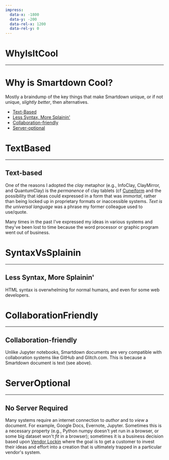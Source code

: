 ```yaml
---
impress:
  data-x: -1800
  data-y: -200
  data-rel-x: 1200
  data-rel-y: 0
---
```


# WhyIsItCool
---

# Why is Smartdown Cool?

Mostly a braindump of the key things that make Smartdown unique, or if not unique, *slightly better*, then alternatives.

- [Text-Based](:@TextBased)
- [Less Syntax, More Splainin'](:@SyntaxVsSplainin)
- [Collaboration-friendly](:@CollaborationFriendly)
- [Server-optional](:@ServerOptional)

# TextBased
---

## Text-based

One of the reasons I adopted the *clay* metaphor (e.g., InfoClay, ClayMirror, and QuantumClay) is the *permanence* of clay tablets (cf [Cuneiform](https://smartdown.site/#gallery/Cuneiform.md) and the possibility that ideas could expressed in a form that was *immortal*, rather than being locked up in proprietary formats or inaccessible systems. *Text is the universal language* was a phrase my former colleague used to use/quote.

Many times in the past I've expressed my ideas in various systems and they've been lost to time because the word processor or graphic program went out of business.


# SyntaxVsSplainin
---

## Less Syntax, More Splainin'

HTML syntax is overwhelming for normal humans, and even for some web developers.



# CollaborationFriendly
---

## Collaboration-friendly

Unlike Jupyter notebooks, Smartdown documents are very compatible with collaboration systems like GitHub and Glitch.com. This is because a Smartdown document is text (see above).


# ServerOptional
---

## No Server Required

Many systems require an internet connection to *author* and to *view* a document. For example, Google Docs, Evernote, Jupyter. Sometimes this is a necessary property (e.g., Python numpy doesn't yet run in a browser, or some big dataset won't *fit* in a browser); sometimes it is a business decision based upon [Vendor Lockin](https://en.wikipedia.org/wiki/Vendor_lock-in) where the goal is to get a customer to invest their ideas and effort into a creation that is ultimately trapped in a particular vendor's system.
